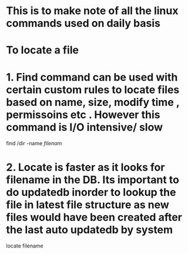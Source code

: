 # This is to make note of all the linux commands used on daily basis 

# To locate a file
# 1. Find command can be used with certain custom rules to locate files based on name, size, modify time , permissoins etc . However this command is I/O intensive/ slow 
find /dir -name *filenam*

# 2. Locate is faster as it looks for filename in the DB. Its important to do updatedb inorder to lookup the file in latest file structure as new files would have been created after the last auto updatedb by system 
locate filename
